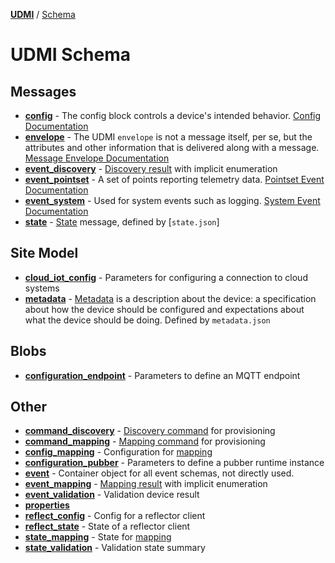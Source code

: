 [**UDMI**](../../) / [Schema](#)

<!-- Template for gencode/docs/readme.md populated by bin/gendocs -->
<!-- Second level headings correspond to Section ($section) in schema (case-sensitive)-->

# UDMI Schema 

## Messages
* [**config**](config.html) - The config block controls a device's intended behavior. [Config Documentation](../../docs/messages/config.md)
* [**envelope**](envelope.html) - The UDMI `envelope` is not a message itself, per se, but the attributes and other information that is delivered along with a message. [Message Envelope Documentation](../../docs/messages/envelope.md)
* [**event_discovery**](event_discovery.html) - [Discovery result](../../docs/specs/discovery.md) with implicit enumeration
* [**event_pointset**](event_pointset.html) - A set of points reporting telemetry data. [Pointset Event Documentation](../../docs/messages/pointset.md#telemetry)
* [**event_system**](event_system.html) - Used for system events such as logging. [System Event Documentation](../../docs/messages/system.md#event)
* [**state**](state.html) - [State](../../docs/messages/state.md) message, defined by [`state.json`]

## Site Model
* [**cloud_iot_config**](cloud_iot_config.html) - Parameters for configuring a connection to cloud systems
* [**metadata**](metadata.html) - [Metadata](../../docs/specs/metadata.md) is a description about the device: a specification about how the device should be configured and expectations about what the device should be doing. Defined by `metadata.json`

## Blobs
* [**configuration_endpoint**](configuration_endpoint.html) - Parameters to define an MQTT endpoint

## Other
* [**command_discovery**](command_discovery.html) - [Discovery command](../../docs/specs/discovery.md) for provisioning
* [**command_mapping**](command_mapping.html) - [Mapping command](../../docs/specs/mapping.md) for provisioning
* [**config_mapping**](config_mapping.html) - Configuration for [mapping](../../docs/specs/mapping.md)
* [**configuration_pubber**](configuration_pubber.html) - Parameters to define a pubber runtime instance
* [**event**](event.html) - Container object for all event schemas, not directly used.
* [**event_mapping**](event_mapping.html) - [Mapping result](../../docs/specs/mapping.md) with implicit enumeration
* [**event_validation**](event_validation.html) - Validation device result
* [**properties**](properties.html)
* [**reflect_config**](reflect_config.html) - Config for a reflector client
* [**reflect_state**](reflect_state.html) - State of a reflector client
* [**state_mapping**](state_mapping.html) - State for [mapping](../../docs/specs/mapping.md)
* [**state_validation**](state_validation.html) - Validation state summary
